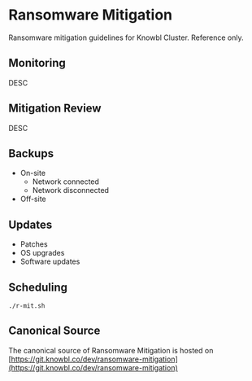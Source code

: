# Ransomware Mitigation

Ransomware mitigation guidelines for Knowbl Cluster. Reference only.

## Monitoring

DESC

## Mitigation Review

DESC

## Backups

- On-site
	- Network connected
	- Network disconnected
- Off-site 

## Updates

- Patches
- OS upgrades
- Software updates

## Scheduling

`./r-mit.sh`

## Canonical Source

The canonical source of Ransomware Mitigation is hosted on [https://git.knowbl.co/dev/ransomware-mitigation](https://git.knowbl.co/dev/ransomware-mitigation)